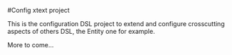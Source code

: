 #Config xtext project

This is the configuration DSL project to extend and configure crosscutting aspects of others DSL, the Entity one for example.

More to come...
